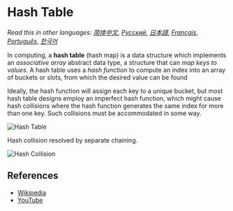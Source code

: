 # Hash Table

_Read this in other languages:_
[_简体中文_](README.zh-CN.md),
[_Русский_](README.ru-RU.md),
[_日本語_](README.ja-JP.md),
[_Français_](README.fr-FR.md),
[_Português_](README.pt-BR.md), [_한국어_](README.ko-KR.md)

In computing, a **hash table** (hash map) is a data 
structure which implements an *associative array* 
abstract data type, a structure that can *map keys 
to values*. A hash table uses a *hash function* to 
compute an index into an array of buckets or slots, 
from which the desired value can be found

Ideally, the hash function will assign each key to a 
unique bucket, but most hash table designs employ an 
imperfect hash function, which might cause hash 
collisions where the hash function generates the same
index for more than one key. Such collisions must be
accommodated in some way.

![Hash Table](https://upload.wikimedia.org/wikipedia/commons/7/7d/Hash_table_3_1_1_0_1_0_0_SP.svg)

Hash collision resolved by separate chaining.

![Hash Collision](https://upload.wikimedia.org/wikipedia/commons/d/d0/Hash_table_5_0_1_1_1_1_1_LL.svg)

## References

- [Wikipedia](https://en.wikipedia.org/wiki/Hash_table)
- [YouTube](https://www.youtube.com/watch?v=shs0KM3wKv8&index=4&list=PLLXdhg_r2hKA7DPDsunoDZ-Z769jWn4R8)
